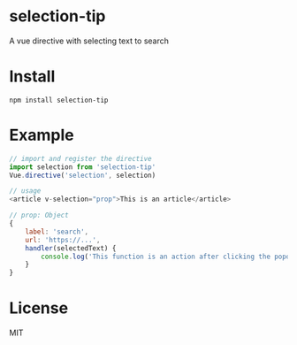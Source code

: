 # selection-tip
A vue directive with selecting text to search

# Install

```
npm install selection-tip
```

# Example

```javascript
// import and register the directive
import selection from 'selection-tip'
Vue.directive('selection', selection)

// usage
<article v-selection="prop">This is an article</article>

// prop: Object
{
    label: 'search',
    url: 'https://...',
    handler(selectedText) {
        console.log('This function is an action after clicking the popover item')
    }
}
```

# License
MIT
